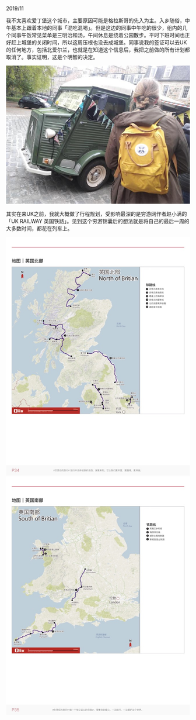 <!--0-->
2019/11

我不太喜欢爱丁堡这个城市，主要原因可能是格拉斯哥的先入为主。入乡随俗，中午基本上跟着本地的同事「混吃混喝」。但是这边的同事中午吃的很少，组内的几个同事午饭常见菜单是三明治和汤，午间休息是绕着公园散步。平时下班时间也正好赶上城堡的关闭时间，所以这周压根也没去成城堡。同事说我的签证可以去UK的任何地方，包括北爱尔兰，也就是在知道这个信息后，我把之前做的所有计划都取消了。事实证明，这是个明智的决定。

![Soup](HelloBelfast/soup.jpg)

其实在来UK之前，我就大概做了行程规划，受影响最深的是穷游网作者赵小满的「UK RAILWAY 英国铁路」。见到这个穷游锦囊后的想法就是将自己的最后一周的大多数时间，都花在列车上。

![Soup](HelloBelfast/uk_rail_01.jpg)
![Soup](HelloBelfast/uk_rail_02.jpg)
